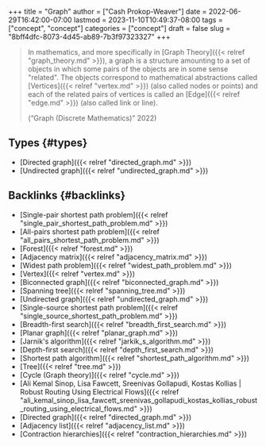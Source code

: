 +++
title = "Graph"
author = ["Cash Prokop-Weaver"]
date = 2022-06-29T16:42:00-07:00
lastmod = 2023-11-10T10:49:37-08:00
tags = ["concept", "concept"]
categories = ["concept"]
draft = false
slug = "8bff4dfc-8073-4d45-ab89-7b3f97323327"
+++

> In mathematics, and more specifically in [Graph Theory]({{< relref "graph_theory.md" >}}), a graph is a structure amounting to a set of objects in which some pairs of the objects are in some sense "related". The objects correspond to mathematical abstractions called [Vertices]({{< relref "vertex.md" >}}) (also called nodes or points) and each of the related pairs of vertices is called an [Edge]({{< relref "edge.md" >}}) (also called link or line).
>
> (“Graph (Discrete Mathematics)” 2022)


## Types {#types}

-   [Directed graph]({{< relref "directed_graph.md" >}})
-   [Undirected graph]({{< relref "undirected_graph.md" >}})


## Backlinks {#backlinks}

-   [Single-pair shortest path problem]({{< relref "single_pair_shortest_path_problem.md" >}})
-   [All-pairs shortest path problem]({{< relref "all_pairs_shortest_path_problem.md" >}})
-   [Forest]({{< relref "forest.md" >}})
-   [Adjacency matrix]({{< relref "adjacency_matrix.md" >}})
-   [Widest path problem]({{< relref "widest_path_problem.md" >}})
-   [Vertex]({{< relref "vertex.md" >}})
-   [Biconnected graph]({{< relref "biconnected_graph.md" >}})
-   [Spanning tree]({{< relref "spanning_tree.md" >}})
-   [Undirected graph]({{< relref "undirected_graph.md" >}})
-   [Single-source shortest path problem]({{< relref "single_source_shortest_path_problem.md" >}})
-   [Breadth-first search]({{< relref "breadth_first_search.md" >}})
-   [Planar graph]({{< relref "planar_graph.md" >}})
-   [Jarnik's algorithm]({{< relref "jarkik_s_algorithm.md" >}})
-   [Depth-first search]({{< relref "depth_first_search.md" >}})
-   [Shortest path algorithm]({{< relref "shortest_path_algorithm.md" >}})
-   [Tree]({{< relref "tree.md" >}})
-   [Cycle (Graph theory)]({{< relref "cycle.md" >}})
-   [Ali Kemal Sinop, Lisa Fawcett, Sreenivas Gollapudi, Kostas Kollias | Robust Routing Using Electrical Flows]({{< relref "ali_kemal_sinop_lisa_fawcett_sreenivas_gollapudi_kostas_kollias_robust_routing_using_electrical_flows.md" >}})
-   [Directed graph]({{< relref "directed_graph.md" >}})
-   [Adjacency list]({{< relref "adjacency_list.md" >}})
-   [Contraction hierarchies]({{< relref "contraction_hierarchies.md" >}})
